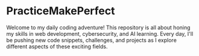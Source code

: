 # PracticeMakePerfect
Welcome to my daily coding adventure! This repository is all about honing my skills in web development, cybersecurity, and AI learning. Every day, I'll be pushing new code snippets, challenges, and projects as I explore different aspects of these exciting fields.
